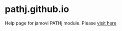 # pathj.github.io
Help page for jamovi PATHj module. Please [visit here](https://pathj.github.io/c)
